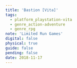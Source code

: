 ```yaml
---
title: 'Bastion [Vita]'
tags:
  - platform_playstation-vita
  - genre_action-adventure
  - genre_rpg
note: 'Limited Run Games'
digital: false
physical: true
guide: false
pending: false
date: 2018-11-17
---
```

